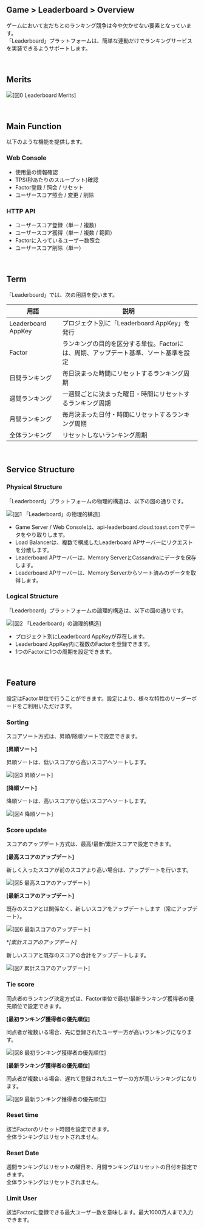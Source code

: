 ## Game > Leaderboard > Overview

ゲームにおいて友だちとのランキング競争は今や欠かせない要素となっています。<br>
「Leaderboard」プラットフォームは、簡単な連動だけでランキングサービスを実装できるようサポートします。

<br>

## Merits

![[図0 Leaderboard Merits]](http://static.toastoven.net/prod_leaderboardv2/merits-jp.png)

<br>

## Main Function

以下のような機能を提供します。

### Web Console 

- 使用量の情報確認
- TPS(秒あたりのスループット)確認
- Factor登録 / 照会 / リセット
- ユーザースコア照会 / 変更 / 削除

### HTTP API

- ユーザースコア登録（単一 / 複数）
- ユーザースコア獲得（単一 / 複数 / 範囲）
- Factorに入っているユーザー数照会
- ユーザースコア削除（単一）

<br>

## Term

「Leaderboard」では、次の用語を使います。

| 用語 | 説明 |
| --- | --- |
| Leaderboard AppKey |	プロジェクト別に「Leaderboard AppKey」を発行 |
| Factor |	ランキングの目的を区分する単位。Factorには、周期、アップデート基準、ソート基準を設定 |
| 日間ランキング | 毎日決まった時間にリセットするランキング周期 |
| 週間ランキング | 一週間ごとに決まった曜日・時間にリセットするランキング周期 |
| 月間ランキング | 毎月決まった日付・時間にリセットするランキング周期 |
| 全体ランキング | リセットしないランキング周期 |

<br>

## Service Structure

### Physical Structure

「Leaderboard」プラットフォームの物理的構造は、以下の図の通りです。

![[図1 「Leaderboard」の物理的構造]](http://static.toastoven.net/prod_leaderboardv2/overview_1-jp.png)

- Game Server / Web Consoleは、api-leaderboard.cloud.toast.comでデータをやり取りします。
- Load Balancerは、複数で構成したLeaderboard APサーバーにリクエストを分散します。
- Leaderboard APサーバーは、Memory ServerとCassandraにデータを保存します。
- Leaderboard APサーバーは、Memory Serverからソート済みのデータを取得します。

### Logical Structure

「Leaderboard」プラットフォームの論理的構造は、以下の図の通りです。

![[図2 「Leaderboard」の論理的構造]](http://static.toastoven.net/prod_leaderboardv2/overview_2-jp.png)

- プロジェクト別にLeaderboard AppKeyが存在します。
- Leaderboard AppKey内に複数のFactorを登録できます。
- 1つのFactorに1つの周期を設定できます。

<br>

## Feature

設定はFactor単位で行うことができます。設定により、様々な特性のリーダーボードをご利用いただけます。

###  Sorting

スコアソート方式は、昇順/降順ソートで設定できます。

**[昇順ソート]**

昇順ソートは、低いスコアから高いスコアへソートします。

![[図3 昇順ソート]](http://static.toastoven.net/prod_leaderboardv2/overview_3-jp.png)

**[降順ソート]**

降順ソートは、高いスコアから低いスコアへソートします。

![[図4 降順ソート]](http://static.toastoven.net/prod_leaderboardv2/overview_4-jp.png)

### Score update

スコアのアップデート方式は、最高/最新/累計スコアで設定できます。

**[最高スコアのアップデート]**

新しく入ったスコアが前のスコアより高い場合は、アップデートを行います。

![[図5 最高スコアのアップデート]](http://static.toastoven.net/prod_leaderboardv2/overview_5-jp.png)

**[最新スコアのアップデート]**

既存のスコアとは関係なく、新しいスコアをアップデートします（常にアップデート）。

![[図6 最新スコアのアップデート]](ㅗttp://static.toastoven.net/prod_leaderboardv2/overview_6-jp.png)

**[累計スコアのアップデート]*

新しいスコアと既存のスコアの合計をアップデートします。

![[図7 累計スコアのアップデート]](http://static.toastoven.net/prod_leaderboardv2/overview_7-jp.png)

### Tie score

同点者のランキング決定方式は、Factor単位で最初/最新ランキング獲得者の優先順位で設定できます。

**[最初ランキング獲得者の優先順位]**

同点者が複数いる場合、先に登録されたユーザー方が高いランキングになります。

![[図8 最初ランキング獲得者の優先順位]](http://static.toastoven.net/prod_leaderboardv2/overview_8-jp.png)

**[最新ランキング獲得者の優先順位]**

同点者が複数いる場合、遅れて登録されたユーザーの方が高いランキングになります。

![[図9 最新ランキング獲得者の優先順位]](http://static.toastoven.net/prod_leaderboardv2/overview_9-jp.png)

### Reset time

該当Factorのリセット時間を設定できます。<br>
全体ランキングはリセットされません。

### Reset Date

週間ランキングはリセットの曜日を、月間ランキングはリセットの日付を指定できます。<br>
全体ランキングはリセットされません。

### Limit User

該当Factorに登録できる最大ユーザー数を意味します。最大1000万人まで入力できます。